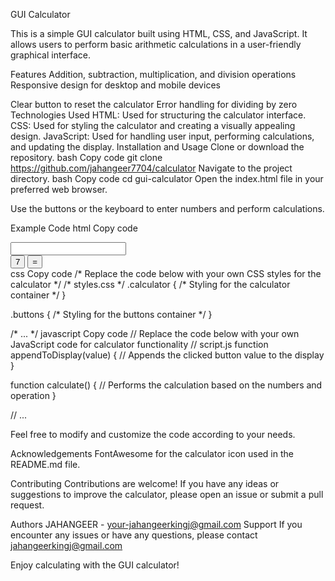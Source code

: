 GUI Calculator

This is a simple GUI calculator built using HTML, CSS, and JavaScript. It allows users to perform basic arithmetic calculations in a user-friendly graphical interface.

Features
Addition, subtraction, multiplication, and division operations
Responsive design for desktop and mobile devices

Clear button to reset the calculator
Error handling for dividing by zero
Technologies Used
HTML: Used for structuring the calculator interface.
CSS: Used for styling the calculator and creating a visually appealing design.
JavaScript: Used for handling user input, performing calculations, and updating the display.
Installation and Usage
Clone or download the repository.
bash
Copy code
git clone https://github.com/jahangeer7704/calculator
Navigate to the project directory.
bash
Copy code 
cd gui-calculator
Open the index.html file in your preferred web browser.

Use the buttons or the keyboard to enter numbers and perform calculations.

Example Code
html
Copy code
<!-- Replace the code below with your own HTML code for the calculator interface -->
<!DOCTYPE html>
<html>
<head>
  <title>GUI Calculator</title>
  <link rel="stylesheet" type="text/css" href="styles.css">
</head>
<body>
  <div class="calculator">
    <input type="text" id="display" readonly>
    <div class="buttons">
      <button onclick="appendToDisplay('7')">7</button>
      <!-- ... -->
      <button onclick="calculate()">=</button>
    </div>
  </div>

  <script src="script.js"></script>
</body>
</html>
css
Copy code
/* Replace the code below with your own CSS styles for the calculator */
/* styles.css */
.calculator {
  /* Styling for the calculator container */
}

.buttons {
  /* Styling for the buttons container */
}

/* ... */
javascript
Copy code
// Replace the code below with your own JavaScript code for calculator functionality
// script.js
function appendToDisplay(value) {
  // Appends the clicked button value to the display
}

function calculate() {
  // Performs the calculation based on the numbers and operation
}

// ...


Feel free to modify and customize the code according to your needs.

Acknowledgements
FontAwesome for the calculator icon used in the README.md file.

Contributing
Contributions are welcome! If you have any ideas or suggestions to improve the calculator, please open an issue or submit a pull request.

Authors
JAHANGEER - your-jahangeerkingj@gmail.com
Support
If you encounter any issues or have any questions, please contact jahangeerkingj@gmail.com

Enjoy calculating with the GUI calculator!
